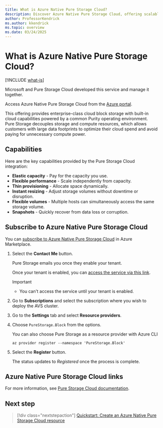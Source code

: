 ```yaml
---
title: What is Azure Native Pure Storage Cloud?
description: Discover Azure Native Pure Storage Cloud, offering scalable and flexible enterprise-class cloud block storage with built-in capabilities via the Azure portal.
author: ProfessorKendrick
ms.author: kkendrick
ms.topic: overview
ms.date: 03/24/2025
---
```

# What is Azure Native Pure Storage Cloud?

[!INCLUDE [what-is](../includes/what-is.md)]

Microsoft and Pure Storage Cloud developed this service and manage it together.

Access Azure Native Pure Storage Cloud from the [Azure portal](https://portal.azure.com).

This offering provides enterprise-class cloud block storage with built-in cloud capabilities powered by a common Purity operating environment. Pure Storage decouples storage and compute resources, which allows customers with large data footprints to optimize their cloud spend and avoid paying for unnecessary compute power.

## Capabilities

Here are the key capabilities provided by the Pure Storage Cloud integration:

- **Elastic capacity** - Pay for the capacity you use.
- **Flexible performance** - Scale independently from capacity.
- **Thin provisioning** - Allocate space dynamically.
- **Instant resizing** - Adjust storage volumes without downtime or disruption.
- **Flexible volumes** - Multiple hosts can simultaneously access the same storage volume.
- **Snapshots** - Quickly recover from data loss or corruption.

## Subscribe to Azure Native Pure Storage Cloud

You can [subscribe to Azure Native Pure Storage Cloud](https://azuremarketplace.microsoft.com/marketplace/apps/purestoragemarketplaceadmin.psc_contact_me?tab=Overview) in Azure Marketplace.

1. Select the **Contact Me** button.

    Pure Storage emails you once they enable your tenant.

    Once your tenant is enabled, you can [access the service via this link](https://portal.azure.com/?Azure_Marketplace_PureStorage_assettypeoptions=%7B%22purestorage_block_reservations%22%3A%7B%22options%22%3A%22%22%7D%7D&Azure_Marketplace_PureStorage=true&feature.canmodifystamps=true#home).

    > [!IMPORTANT]
    > - You can't access the service until your tenant is enabled.

1. Go to **Subscriptions** and select the subscription where you wish to deploy the AVS cluster.

1. Go to the **Settings** tab and select **Resource providers**.

1. Choose `PureStorage.Block` from the options.

    
    You can also choose Pure Storage as a resource provider with Azure CLI <br />

    ```
    az provider register --namespace 'PureStorage.Block'
    ```

1. Select the **Register** button.

    The status updates to *Registered* once the process is complete.

## Azure Native Pure Storage Cloud links

For more information, see [Pure Storage Cloud documentation](https://support.purestorage.com/csh?context=azure_native_pure_storage_cloud).

## Next step

> [!div class="nextstepaction"]
> [Quickstart: Create an Azure Native Pure Storage Cloud resource](create.md)
